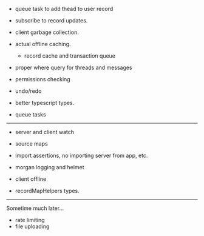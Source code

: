 
- queue task to add thead to user record
- subscribe to record updates.

- client garbage collection.
- actual offline caching.
	- record cache and transaction queue

- proper where query for threads and messages
- permissions checking

- undo/redo
- better typescript types.

- queue tasks

---

- server and client watch
- source maps

- import assertions, no importing server from app, etc.
- morgan logging and helmet

- client offline

- recordMapHelpers types.

---

Sometime much later...
- rate limiting
- file uploading

